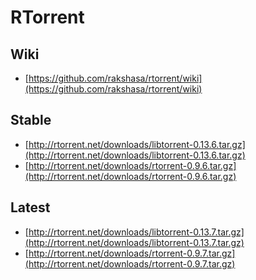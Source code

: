 RTorrent
========

Wiki
----

* [https://github.com/rakshasa/rtorrent/wiki](https://github.com/rakshasa/rtorrent/wiki)

Stable
------

* [http://rtorrent.net/downloads/libtorrent-0.13.6.tar.gz](http://rtorrent.net/downloads/libtorrent-0.13.6.tar.gz)
* [http://rtorrent.net/downloads/rtorrent-0.9.6.tar.gz](http://rtorrent.net/downloads/rtorrent-0.9.6.tar.gz)

Latest
------

* [http://rtorrent.net/downloads/libtorrent-0.13.7.tar.gz](http://rtorrent.net/downloads/libtorrent-0.13.7.tar.gz)
* [http://rtorrent.net/downloads/rtorrent-0.9.7.tar.gz](http://rtorrent.net/downloads/rtorrent-0.9.7.tar.gz)
